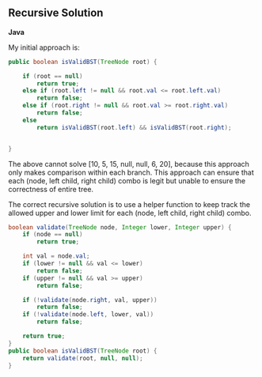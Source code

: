 ## Recursive Solution
**Java**

My initial approach is:
```java
public boolean isValidBST(TreeNode root) {

    if (root == null)
        return true;
    else if (root.left != null && root.val <= root.left.val)
        return false;
    else if (root.right != null && root.val >= root.right.val)
        return false;
    else 
        return isValidBST(root.left) && isValidBST(root.right);


}
```
The above cannot solve [10, 5, 15, null, null, 6, 20], because this approach only makes comparison within each branch. This approach can ensure that each (node, left child, right child) combo is legit but unable to ensure the correctness of entire tree.

The correct recursive solution is to use a helper function to keep track the allowed upper and lower limit for each (node, left child, right child) combo.
```java
boolean validate(TreeNode node, Integer lower, Integer upper) {
    if (node == null)
        return true;

    int val = node.val;
    if (lower != null && val <= lower)
        return false;
    if (upper != null && val >= upper)
        return false;

    if (!validate(node.right, val, upper))
        return false;
    if (!validate(node.left, lower, val))
        return false;

    return true;    
}
public boolean isValidBST(TreeNode root) {
    return validate(root, null, null);
}
```
